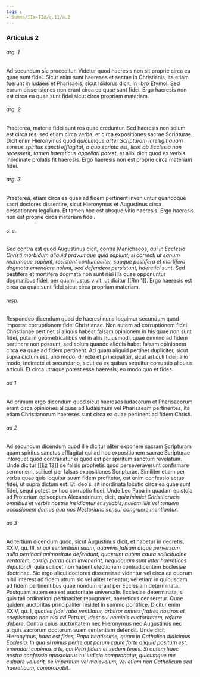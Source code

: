 ```yaml
---
tags : 
- Summa/IIa-IIæ/q.11/a.2
---
```


### Articulus 2

###### arg. 1
Ad secundum sic proceditur. Videtur quod haeresis non sit proprie circa ea quae sunt fidei. Sicut enim sunt haereses et sectae in Christianis, ita etiam fuerunt in Iudaeis et Pharisaeis, sicut Isidorus dicit, in libro Etymol. Sed eorum dissensiones non erant circa ea quae sunt fidei. Ergo haeresis non est circa ea quae sunt fidei sicut circa propriam materiam.

###### arg. 2
Praeterea, materia fidei sunt res quae creduntur. Sed haeresis non solum est circa res, sed etiam circa verba, et circa expositiones sacrae Scripturae. Dicit enim Hieronymus quod *quicumque aliter Scripturam intelligit quam sensus spiritus sancti efflagitat, a quo scripta est, licet ab Ecclesia non recesserit, tamen haereticus appellari potest*, et alibi dicit quod ex verbis inordinate prolatis fit haeresis. Ergo haeresis non est proprie circa materiam fidei.

###### arg. 3
Praeterea, etiam circa ea quae ad fidem pertinent inveniuntur quandoque sacri doctores dissentire, sicut Hieronymus et Augustinus circa cessationem legalium. Et tamen hoc est absque vitio haeresis. Ergo haeresis non est proprie circa materiam fidei.

###### s. c.
Sed contra est quod Augustinus dicit, contra Manichaeos, *qui in Ecclesia Christi morbidum aliquid pravumque quid sapiunt, si correcti ut sanum rectumque sapiant, resistant contumaciter, suaque pestifera et mortifera dogmata emendare nolunt, sed defendere persistunt, haeretici sunt*. Sed pestifera et mortifera dogmata non sunt nisi illa quae opponuntur dogmatibus fidei, per quam iustus vivit, ut dicitur [[Rm 1]]. Ergo haeresis est circa ea quae sunt fidei sicut circa propriam materiam.

###### resp.
Respondeo dicendum quod de haeresi nunc loquimur secundum quod importat corruptionem fidei Christianae. Non autem ad corruptionem fidei Christianae pertinet si aliquis habeat falsam opinionem in his quae non sunt fidei, puta in geometricalibus vel in aliis huiusmodi, quae omnino ad fidem pertinere non possunt, sed solum quando aliquis habet falsam opinionem circa ea quae ad fidem pertinent. Ad quam aliquid pertinet dupliciter, sicut supra dictum est, uno modo, directe et principaliter, sicut articuli fidei; alio modo, indirecte et secundario, sicut ea ex quibus sequitur corruptio alicuius articuli. Et circa utraque potest esse haeresis, eo modo quo et fides.

###### ad 1
Ad primum ergo dicendum quod sicut haereses Iudaeorum et Pharisaeorum erant circa opiniones aliquas ad Iudaismum vel Pharisaeam pertinentes, ita etiam Christianorum haereses sunt circa ea quae pertinent ad fidem Christi.

###### ad 2
Ad secundum dicendum quod ille dicitur aliter exponere sacram Scripturam quam spiritus sanctus efflagitat qui ad hoc expositionem sacrae Scripturae intorquet quod contrariatur ei quod est per spiritum sanctum revelatum. Unde dicitur [[Ez 13]] de falsis prophetis quod perseveraverunt confirmare sermonem, scilicet per falsas expositiones Scripturae. Similiter etiam per verba quae quis loquitur suam fidem profitetur, est enim confessio actus fidei, ut supra dictum est. Et ideo si sit inordinata locutio circa ea quae sunt fidei, sequi potest ex hoc corruptio fidei. Unde Leo Papa in quadam epistola ad Proterium episcopum Alexandrinum, dicit, *quia inimici Christi crucis omnibus et verbis nostris insidiantur et syllabis, nullam illis vel tenuem occasionem demus qua nos Nestoriano sensui congruere mentiantur*.

###### ad 3
Ad tertium dicendum quod, sicut Augustinus dicit, et habetur in decretis, XXIV, qu. III, *si qui sententiam suam, quamvis falsam atque perversam, nulla pertinaci animositate defendunt, quaerunt autem cauta sollicitudine veritatem, corrigi parati cum invenerint, nequaquam sunt inter haereticos deputandi*, quia scilicet non habent electionem contradicentem Ecclesiae doctrinae. Sic ergo aliqui doctores dissensisse videntur vel circa ea quorum nihil interest ad fidem utrum sic vel aliter teneatur; vel etiam in quibusdam ad fidem pertinentibus quae nondum erant per Ecclesiam determinata. Postquam autem essent auctoritate universalis Ecclesiae determinata, si quis tali ordinationi pertinaciter repugnaret, haereticus censeretur. Quae quidem auctoritas principaliter residet in summo pontifice. Dicitur enim XXIV, qu. I, *quoties fidei ratio ventilatur, arbitror omnes fratres nostros et coepiscopos non nisi ad Petrum, idest sui nominis auctoritatem, referre debere*. Contra cuius auctoritatem nec Hieronymus nec Augustinus nec aliquis sacrorum doctorum suam sententiam defendit. Unde dicit Hieronymus, *haec est fides, Papa beatissime, quam in Catholica didicimus Ecclesia. In qua si minus perite aut parum caute forte aliquid positum est, emendari cupimus a te, qui Petri fidem et sedem tenes. Si autem haec nostra confessio apostolatus tui iudicio comprobatur, quicumque me culpare voluerit, se imperitum vel malevolum, vel etiam non Catholicum sed haereticum, comprobabit*.

